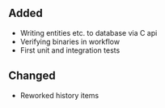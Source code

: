 ## Added
- Writing entities etc. to database via C api
- Verifying binaries in workflow
- First unit and integration tests

## Changed
- Reworked history items